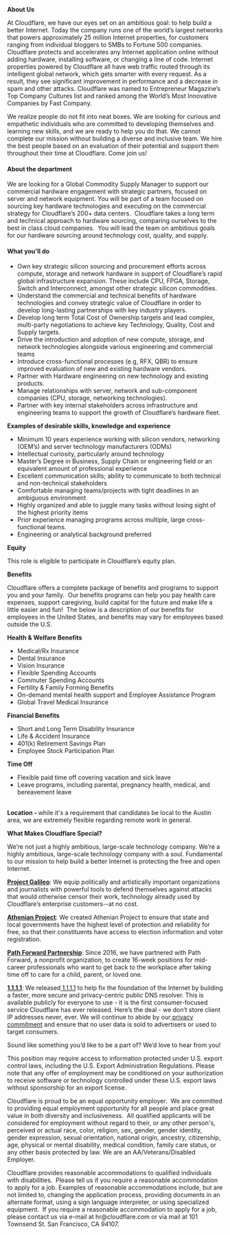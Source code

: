 <div class="content-intro">
	<div><strong>About Us</strong></div>
	<div>
		<p><span style="font-weight: 400;">At Cloudflare, we have our eyes set on an ambitious goal: to help build a better Internet. Today the company runs one of the world’s largest networks that powers approximately 25 million Internet properties, for customers ranging from individual bloggers to SMBs to Fortune 500 companies. Cloudflare protects and accelerates any Internet application online without adding hardware, installing software, or changing a line of code. Internet properties powered by Cloudflare all have web traffic routed through its intelligent global network, which gets smarter with every request. As a result, they see significant improvement in performance and a decrease in spam and other attacks. Cloudflare was named to Entrepreneur Magazine’s Top Company Cultures list and ranked among the World’s Most Innovative Companies by Fast Company.</span><span style="font-weight: 400;">&nbsp;</span></p>
		<p><span style="font-weight: 400;">We realize people do not fit into neat boxes. We are looking for curious and empathetic individuals who are committed to developing themselves and learning new skills, and we are ready to help you do that. We cannot complete our mission without building a diverse and inclusive team. We hire the best people based on an evaluation of their potential and support them throughout their time at Cloudflare. Come join us!&nbsp;</span></p>
	</div>
</div>
<h4><strong>About the department</strong></h4>
<p><span style="font-weight: 400;">We are looking for a Global Commodity Supply Manager to support our commercial hardware engagement with strategic partners, focused on server and network equipment. You will be part of a team focused on sourcing key hardware technologies and executing on the commercial strategy for Cloudflare’s 200+ data centers.&nbsp; Cloudflare takes a long term and technical approach to hardware sourcing, comparing ourselves to the best in class cloud companies.&nbsp; You will lead the team on ambitious goals for our hardware sourcing around technology cost, quality, and supply.&nbsp;</span></p>
<h4><strong>What you'll do</strong></h4>
<ul>
	<li style="font-weight: 400;"><span style="font-weight: 400;">Own key strategic silicon sourcing and procurement efforts across compute, storage and network hardware in support of Cloudflare’s rapid global infrastructure expansion. These include CPU, FPGA, Storage, Switch and Interconnect, amongst other strategic silicon commodities.&nbsp;</span></li>
	<li style="font-weight: 400;"><span style="font-weight: 400;">Understand the commercial and technical benefits of hardware technologies and convey strategic value of Cloudflare in order to develop long-lasting partnerships with key industry players.</span></li>
	<li style="font-weight: 400;"><span style="font-weight: 400;">Develop long term Total Cost of Ownership targets and lead complex, multi-party negotiations to achieve key Technology, Quality, Cost and Supply targets.</span></li>
	<li style="font-weight: 400;"><span style="font-weight: 400;">Drive the introduction and adoption of new compute, storage, and network technologies alongside various engineering and commercial teams&nbsp;</span></li>
	<li style="font-weight: 400;"><span style="font-weight: 400;">Introduce cross-functional processes (e.g, RFX, QBR) to ensure improved evaluation of new and existing hardware vendors.&nbsp;</span></li>
	<li style="font-weight: 400;"><span style="font-weight: 400;">Partner with Hardware engineering on new technology and existing products.&nbsp;</span></li>
	<li style="font-weight: 400;"><span style="font-weight: 400;">Manage relationships with server, network and sub-component companies (CPU, storage, networking technologies).</span></li>
	<li style="font-weight: 400;"><span style="font-weight: 400;">Partner with key internal stakeholders across infrastructure and engineering teams to support the growth of Cloudflare’s hardware fleet.</span></li>
</ul>
<p><strong>Examples of desirable skills, knowledge and experience</strong></p>
<ul>
	<li style="font-weight: 400;"><span style="font-weight: 400;">Minimum 10 years experience working with silicon vendors, networking (OEM’s) and server technology manufacturers (ODMs)</span></li>
	<li style="font-weight: 400;"><span style="font-weight: 400;">Intellectual curiosity, particularly around technology&nbsp;</span></li>
	<li style="font-weight: 400;"><span style="font-weight: 400;">Master’s Degree in Business, Supply Chain or engineering field or an equivalent amount of professional experience&nbsp;</span></li>
	<li style="font-weight: 400;"><span style="font-weight: 400;">Excellent communication skills; ability to communicate to both technical and non-technical stakeholders&nbsp;</span></li>
	<li style="font-weight: 400;"><span style="font-weight: 400;">Comfortable managing teams/projects with tight deadlines in an ambiguous environment&nbsp;</span></li>
	<li style="font-weight: 400;"><span style="font-weight: 400;">Highly organized and able to juggle many tasks without losing sight of the highest priority items</span></li>
	<li style="font-weight: 400;"><span style="font-weight: 400;">Prior experience managing programs across multiple, large cross- functional teams.</span></li>
	<li style="font-weight: 400;"><span style="font-weight: 400;">Engineering or analytical background preferred</span></li>
</ul>
<p><strong>Equity</strong></p>
<p><span style="font-weight: 400;">This role is eligible to participate in Cloudflare’s equity plan.</span></p>
<p><strong>Benefits</strong></p>
<p><span style="font-weight: 400;">Cloudflare offers a complete package of benefits and programs to support you and your family.&nbsp; Our benefits programs can help you pay health care expenses, support caregiving, build capital for the future and make life a little easier and fun!&nbsp; The below is a description of our benefits for employees in the United States, and benefits may vary for employees based outside the U.S.</span></p>
<p><strong>Health &amp; Welfare Benefits</strong></p>
<ul>
	<li style="font-weight: 400;"><span style="font-weight: 400;">Medical/Rx Insurance</span></li>
	<li style="font-weight: 400;"><span style="font-weight: 400;">Dental Insurance</span></li>
	<li style="font-weight: 400;"><span style="font-weight: 400;">Vision Insurance</span></li>
	<li style="font-weight: 400;"><span style="font-weight: 400;">Flexible Spending Accounts</span></li>
	<li style="font-weight: 400;"><span style="font-weight: 400;">Commuter Spending Accounts</span></li>
	<li style="font-weight: 400;"><span style="font-weight: 400;">Fertility &amp; Family Forming Benefits</span></li>
	<li style="font-weight: 400;"><span style="font-weight: 400;">On-demand mental health support and Employee Assistance Program</span></li>
	<li style="font-weight: 400;"><span style="font-weight: 400;">Global Travel Medical Insurance</span></li>
</ul>
<p><strong>Financial Benefits</strong></p>
<ul>
	<li style="font-weight: 400;"><span style="font-weight: 400;">Short and Long Term Disability Insurance</span></li>
	<li style="font-weight: 400;"><span style="font-weight: 400;">Life &amp; Accident Insurance</span></li>
	<li style="font-weight: 400;"><span style="font-weight: 400;">401(k) Retirement Savings Plan</span></li>
	<li style="font-weight: 400;"><span style="font-weight: 400;">Employee Stock Participation Plan</span></li>
</ul>
<p><strong>Time Off</strong></p>
<ul>
	<li style="font-weight: 400;"><span style="font-weight: 400;">Flexible paid time off covering vacation and sick leave</span></li>
	<li style="font-weight: 400;"><span style="font-weight: 400;">Leave programs, including parental, pregnancy health, medical, and bereavement leave<br><br></span></li>
</ul>
<p><strong>Location -&nbsp;</strong>while it's a requirement that candidates be local to the Austin area, we are extremely flexible regarding remote work in general.</p>
<div class="content-conclusion">
	<p><strong>What Makes Cloudflare Special?</strong></p>
	<p><span style="font-weight: 400;">We’re not just a highly ambitious, large-scale technology company. We’re a highly ambitious, large-scale technology company with a soul. Fundamental to our mission to help build a better Internet is protecting the free and open Internet.</span></p>
	<p><a href="https://blog.cloudflare.com/protecting-free-expression-online/"><strong>Project Galileo</strong></a><span style="font-weight: 400;">: We equip politically and artistically important organizations and journalists with powerful tools to defend themselves against attacks that would otherwise censor their work, technology already used by Cloudflare’s enterprise customers--at no cost.</span></p>
	<p><strong><a href="https://www.cloudflare.com/athenian/">Athenian Project</a></strong><span style="font-weight: 400;">: We created Athenian Project to ensure that state and local governments have the highest level of protection and reliability for free, so that their constituents have access to election information and voter registration.</span></p>
	<p><a href="https://blog.cloudflare.com/tag/path-forward/"><strong>Path Forward Partnership</strong></a><span style="font-weight: 400;">: Since 2016, we have partnered with Path Forward, a nonprofit organization, to create 16-week positions for mid-career professionals who want to get back to the workplace after taking time off to care for a child, parent, or loved one.</span></p>
	<p><a href="https://1.1.1.1/"><strong>1.1.1.1</strong></a><span style="font-weight: 400;">: We released</span><a href="https://1.1.1.1/"> <span style="font-weight: 400;">1.1.1.1</span></a><span style="font-weight: 400;"> to help fix the foundation of the Internet by building a faster, more secure and privacy-centric public DNS resolver. This is available publicly for everyone to use - it is the first consumer-focused service Cloudflare has ever released. Here’s the deal - we don’t store client IP addresses never, ever. We will continue to abide by our</span><a href="https://developers.cloudflare.com/1.1.1.1/privacy/public-dns-resolver"> privacy commitment</a><span style="font-weight: 400;"> and ensure that no user data is sold to advertisers or used to target consumers.</span></p>
	<p><span style="font-weight: 400;">Sound like something you’d like to be a part of? We’d love to hear from you!</span></p>
	<p><span style="font-weight: 400;">This position may require access to information protected under U.S. export control laws, including the U.S. Export Administration Regulations. Please note that any offer of employment may be conditioned on your authorization to receive software or technology controlled under these U.S. export laws without sponsorship for an export license.</span></p>
	<p><span style="font-weight: 400;">Cloudflare is proud to be an equal opportunity employer. &nbsp;We are committed to providing equal employment opportunity for all people and place great value in both diversity and inclusiveness. &nbsp;All qualified applicants will be considered for employment without regard to their, or any other person's, perceived or actual</span> <span style="font-weight: 400;">race, color, religion, sex, gender, gender identity, gender expression, sexual orientation, national origin, ancestry, citizenship, age, physical or mental disability, medical condition, family care status, or any other basis protected by law. </span><span style="font-weight: 400;">We are an AA/Veterans/Disabled Employer.</span></p>
	<p><span style="font-weight: 400;">Cloudflare provides reasonable accommodations to qualified individuals with disabilities. &nbsp;Please tell us if you require a reasonable accommodation to apply for a job. Examples of reasonable accommodations include, but are not limited to, changing the application process, providing documents in an alternate format, using a sign language interpreter, or using specialized equipment. &nbsp;If you require a reasonable accommodation to apply for a job, please contact us via e-mail at </span><span style="font-weight: 400;">hr@cloudflare.com</span><span style="font-weight: 400;"> or via mail at 101 Townsend St. San Francisco, CA 94107.</span></p>
</div>